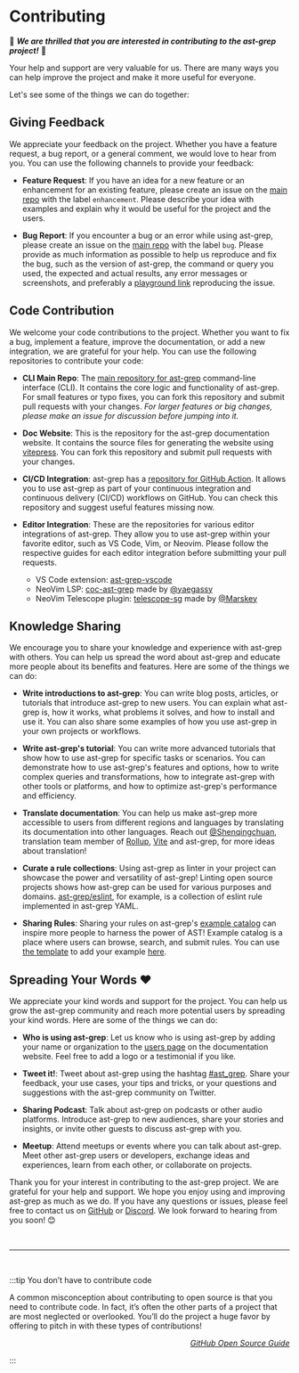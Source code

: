 # Contributing

:tada: _**We are thrilled that you are interested in contributing to the ast-grep project!**_ :tada:

Your help and support are very valuable for us.
There are many ways you can help improve the project and make it more useful for everyone.

Let's see some of the things we can do together:

## Giving Feedback

We appreciate your feedback on the project. Whether you have a feature request, a bug report, or a general comment, we would love to hear from you. You can use the following channels to provide your feedback:

- **Feature Request**: If you have an idea for a new feature or an enhancement for an existing feature, please create an issue on the [main repo](https://github.com/ast-grep/ast-grep/issues/new?assignees=&labels=enhancement&projects=&template=feature_request.md&title=%5Bfeature%5D) with the label `enhancement`. Please describe your idea with examples and explain why it would be useful for the project and the users.

- **Bug Report**: If you encounter a bug or an error while using ast-grep, please create an issue on the [main repo](https://github.com/ast-grep/ast-grep/issues/new?assignees=&labels=enhancement&projects=&template=feature_request.md&title=%5Bfeature%5D) with the label `bug`. Please provide as much information as possible to help us reproduce and fix the bug, such as the version of ast-grep, the command or query you used, the expected and actual results, any error messages or screenshots, and preferably a [playground link](/playground.html) reproducing the issue.

## Code Contribution

We welcome your code contributions to the project. Whether you want to fix a bug, implement a feature, improve the documentation, or add a new integration, we are grateful for your help. You can use the following repositories to contribute your code:

- **CLI Main Repo**: The [main repository for ast-grep](https://github.com/ast-grep/ast-grep) command-line interface (CLI). It contains the core logic and functionality of ast-grep. For small features or typo fixes, you can fork this repository and submit pull requests with your changes. _For larger features or big changes, please make an issue for discussion before jumping into it._

<!-- Please follow the [code style guide] and the [testing guide] before submitting your pull requests. -->

- **Doc Website**: This is the repository for the ast-grep documentation website. It contains the source files for generating the website using [vitepress](https://vitepress.dev/). You can fork this repository and submit pull requests with your changes. <!--Please follow the [documentation guide] and the [website guide] before submitting your pull requests.-->

- **CI/CD Integration**: ast-grep has a [repository for GitHub Action](https://github.com/ast-grep/action). It allows you to use ast-grep as part of your continuous integration and continuous delivery (CI/CD) workflows on GitHub. You can check this repository and suggest useful features missing now.

- **Editor Integration**: These are the repositories for various editor integrations of ast-grep. They allow you to use ast-grep within your favorite editor, such as VS Code, Vim, or Neovim. Please follow the respective guides for each editor integration before submitting your pull requests.
  - VS Code extension: [ast-grep-vscode](https://github.com/ast-grep/ast-grep-vscode)
  - NeoVim LSP: [coc-ast-grep](https://github.com/yaegassy/coc-ast-grep) made by [@yaegassy](https://twitter.com/yaegassy)
  - NeoVim Telescope plugin: [telescope-sg](https://github.com/Marskey/telescope-sg) made by [@Marskey](https://github.com/Marskey)

## Knowledge Sharing

We encourage you to share your knowledge and experience with ast-grep with others. You can help us spread the word about ast-grep and educate more people about its benefits and features. Here are some of the things we can do:

- **Write introductions to ast-grep**: You can write blog posts, articles, or tutorials that introduce ast-grep to new users. You can explain what ast-grep is, how it works, what problems it solves, and how to install and use it. You can also share some examples of how you use ast-grep in your own projects or workflows.

- **Write ast-grep's tutorial**: You can write more advanced tutorials that show how to use ast-grep for specific tasks or scenarios. You can demonstrate how to use ast-grep's features and options, how to write complex queries and transformations, how to integrate ast-grep with other tools or platforms, and how to optimize ast-grep's performance and efficiency.

- **Translate documentation**: You can help us make ast-grep more accessible to users from different regions and languages by translating its documentation into other languages. Reach out [@Shenqingchuan](https://twitter.com/Shenqingchuan), translation team member of [Rollup](https://github.com/rollup/rollup-docs-cn), [Vite](https://github.com/vitejs/docs-cn) and ast-grep, for more ideas about translation!

<!-- You can use the [Doc Website] repository to submit your translations. Please follow the [translation guide] before submitting your translations. -->

- **Curate a rule collections**: Using ast-grep as linter in your project can showcase the power and versatility of ast-grep! Linting open source projects shows how ast-grep can be used for various purposes and domains. [ast-grep/eslint](https://github.com/ast-grep/eslint), for example, is a collection of eslint rule implemented in ast-grep YAML.

- **Sharing Rules**: Sharing your rules on ast-grep's [example catalog](/catalog/index.html) can inspire more people to harness the power of AST! Example catalog is a place where users can browse, search, and submit rules. You can use [the template](https://github.com/ast-grep/ast-grep.github.io/blob/main/website/catalog/rule-template.md) to add your example [here](https://github.com/ast-grep/ast-grep.github.io/tree/main/website/catalog).

## Spreading Your Words ❤️

We appreciate your kind words and support for the project. You can help us grow the ast-grep community and reach more potential users by spreading your kind words. Here are some of the things we can do:

- **Who is using ast-grep**: Let us know who is using ast-grep by adding your name or organization to the [users page](https://github.com/ast-grep/ast-grep/issues/373) on the documentation website. Feel free to add a logo or a testimonial if you like.

- **Tweet it!**: Tweet about ast-grep using the hashtag [#ast_grep](https://twitter.com/hashtag/ast_grep). Share your feedback, your use cases, your tips and tricks, or your questions and suggestions with the ast-grep community on Twitter.

- **Sharing Podcast**: Talk about ast-grep on podcasts or other audio platforms. Introduce ast-grep to new audiences, share your stories and insights, or invite other guests to discuss ast-grep with you.

- **Meetup**: Attend meetups or events where you can talk about ast-grep. Meet other ast-grep users or developers, exchange ideas and experiences, learn from each other, or collaborate on projects.

Thank you for your interest in contributing to the ast-grep project. We are grateful for your help and support. We hope you enjoy using and improving ast-grep as much as we do. If you have any questions or issues, please feel free to contact us on [GitHub](https://github.com/ast-grep/ast-grep) or [Discord](https://discord.gg/4YZjf6htSQ). We look forward to hearing from you soon! 😊

<br/>

---

<br/>

:::tip You don’t have to contribute code

A common misconception about contributing to open source is that you need to contribute code. In fact, it’s often the other parts of a project that are most neglected or overlooked. You’ll do the project a huge favor by offering to pitch in with these types of contributions!
<div style="text-align: right">

  _[GitHub Open Source Guide](https://opensource.guide/)_
</div>
:::
